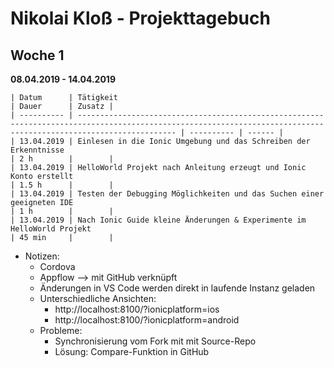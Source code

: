# Nikolai Kloß - Projekttagebuch

## Woche 1
__08.04.2019 - 14.04.2019__

    | Datum      | Tätigkeit                                                                                                                                                          | Dauer      | Zusatz |
    | ---------- | ------------------------------------------------------------------------------------------------------------------------------------------------------------------ | ---------- | ------ |
    | 13.04.2019 | Einlesen in die Ionic Umgebung und das Schreiben der Erkenntnisse                                                                                                  | 2 h        |        |
    | 13.04.2019 | HelloWorld Projekt nach Anleitung erzeugt und Ionic Konto erstellt                                                                                                 | 1.5 h      |        |
    | 13.04.2019 | Testen der Debugging Möglichkeiten und das Suchen einer geeigneten IDE                                                                                             | 1 h        |        |
    | 13.04.2019 | Nach Ionic Guide kleine Änderungen & Experimente im HelloWorld Projekt                                                                                             | 45 min     |        |



  - Notizen:
    - Cordova
    - Appflow --> mit GitHub verknüpft
    - Änderungen in VS Code werden direkt in laufende Instanz geladen
    - Unterschiedliche Ansichten:
      - http://localhost:8100/?ionicplatform=ios
      - http://localhost:8100/?ionicplatform=android
    - Probleme:
      - Synchronisierung vom Fork mit mit Source-Repo
      - Lösung: Compare-Funktion in GitHub
